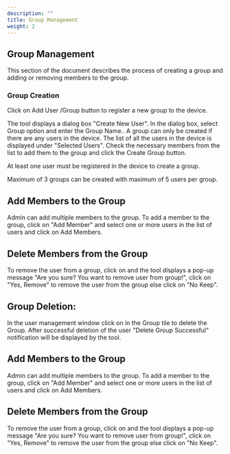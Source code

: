 ```yaml
---
description: ""
title: Group Management
weight: 2
---
```




 ## Group Management

 
This section of the document describes the process of creating a group and adding or removing members to the group. 

### Group Creation

Click on Add User /Group button to register a new group to the device. 



The tool displays a dialog box "Create New User". In the dialog box, select Group option and enter the Group Name.. A group can only be created if there are any users in the device. The list of all the users in the device is displayed under "Selected Users". Check the necessary members from the list to add them to the group and click the Create Group button.

 At least one user must be registered in the device to create a group.





 Maximum of 3 groups can be created with maximum of 5 users per group.

 
## Add Members to the Group

Admin can add multiple members to the group. To add a member to the group, click on "Add Member" and select one or more users in the list of users and click on Add Members. 





## Delete Members from the Group

To remove the user from a group, click on  and the tool displays a pop-up message "Are you sure? You want to remove user from group!", click on "Yes, Remove" to remove the user from the group else click on "No Keep".



 

## Group Deletion: 

In the user management window click on  in the Group tile to delete the Group. After successful deletion of the user "Delete Group Successful" notification will be displayed by the tool. 



## Add Members to the Group

Admin can add multiple members to the group. To add a member to the group, click on "Add Member" and select one or more users in the list of users and click on Add Members. 





## Delete Members from the Group

To remove the user from a group, click on  and the tool displays a pop-up message "Are you sure? You want to remove user from group!", click on "Yes, Remove" to remove the user from the group else click on "No Keep".







